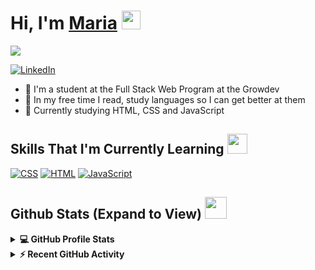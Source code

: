 <h1> Hi, I'm <a href= "https://github.com/MariaMaidana">Maria</a></a> <img src = "https://raw.githubusercontent.com/MartinHeinz/MartinHeinz/master/wave.gif" width = 30px> </h1>
<p align='center'>
</p>

<p>
  <a href="https://github.com/DenverCoder1/readme-typing-svg"><img src="https://readme-typing-svg.herokuapp.com?&font=IBM+Plex+Sans&color=abcdef&size=20&lines=Welcome+to+my+GitHub+Profile!;I'm+Studying+to+be+a+Full+Stack+Developer" /></a>
</p>

   <a href="https://www.linkedin.com/in/maria-eduarda-santellano-542528254/" target="_blank">
    <img alt="LinkedIn" src="https://img.shields.io/badge/LinkedIn-0077B5?style=for-the-badge&logo=linkedin&logoColor=white">
  </a>   


- 💼 I'm a student at the Full Stack Web Program at the Growdev
- 💬 In my free time I read, study languages so I can get better at them
- 📖 Currently studying HTML, CSS and JavaScript

<h2>Skills That I'm Currently Learning <img src = "https://media2.giphy.com/media/QssGEmpkyEOhBCb7e1/giphy.gif?cid=ecf05e47a0n3gi1bfqntqmob8g9aid1oyj2wr3ds3mg700bl&rid=giphy.gif" width = 32px> </h2>

<a href="https://www.w3schools.com/css/"><img alt="CSS" src="https://img.shields.io/badge/css3-%231572B6.svg?style=for-the-badge&logo=css3&logoColor=white"></a>
<a href="https://www.w3schools.com/html/default.asp"><img alt="HTML" src="https://img.shields.io/badge/html5-%23E34F26.svg?style=for-the-badge&logo=html5&logoColor=white"></a>
<a href="https://www.javascript.com/"><img alt="JavaScript" src="https://img.shields.io/badge/javascript-%23323330.svg?style=for-the-badge&logo=javascript&logoColor=%23F7DF1E"></a>

<h2> Github Stats (Expand to View) <img src = "https://i.pinimg.com/originals/65/c4/f4/65c4f452571be1261e9c623f7da488ac.gif" width = 35px> </h2>

<details> 
  <summary><b>💻 GitHub Profile Stats</b></summary>
  <br/>
  <p align="center">
    <a href="https://github.com/MariaMaidana/github-readme-stats"><img alt="Maria's Github Stats" src="https://github-readme-stats.vercel.app/api?username=MariaMaidana&show_icons=true&count_private=true&theme=algolia" height="192px"/></a>
<br/>
  &nbsp;
	  <img src="https://github-readme-stats.vercel.app/api/top-langs?username=MariaMaidana&show_icons=true&locale=en&layout=compact&theme=algolia" alt="Maria" height="192px"/>
  <br/>
  </p>
</details>


<details>
  <summary><b>⚡ Recent GitHub Activity</b></summary>
  <br/>
   <a href="https://github.com/MariaMaidana"><img alt="Maria's Activity Graph" src="https://activity-graph.herokuapp.com/graph?username=MariaMaidana&custom_title=Maria's%20Contribution%20Graph&theme=react-dark" /></a>
  <br/>

</details>

<br/>